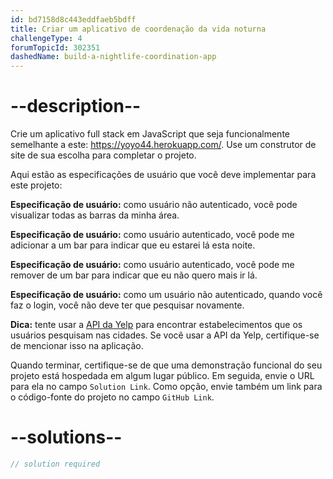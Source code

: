 ```yaml
---
id: bd7158d8c443eddfaeb5bdff
title: Criar um aplicativo de coordenação da vida noturna
challengeType: 4
forumTopicId: 302351
dashedName: build-a-nightlife-coordination-app
---
```


# --description--

Crie um aplicativo full stack em JavaScript que seja funcionalmente semelhante a este: <https://yoyo44.herokuapp.com/>. Use um construtor de site de sua escolha para completar o projeto.

Aqui estão as especificações de usuário que você deve implementar para este projeto:

**Especificação de usuário:** como usuário não autenticado, você pode visualizar todas as barras da minha área.

**Especificação de usuário:** como usuário autenticado, você pode me adicionar a um bar para indicar que eu estarei lá esta noite.

**Especificação de usuário:** como usuário autenticado, você pode me remover de um bar para indicar que eu não quero mais ir lá.

**Especificação de usuário:** como um usuário não autenticado, quando você faz o login, você não deve ter que pesquisar novamente.

**Dica:** tente usar a [API da Yelp](https://www.yelp.com/developers/documentation/v3) para encontrar estabelecimentos que os usuários pesquisam nas cidades. Se você usar a API da Yelp, certifique-se de mencionar isso na aplicação.

Quando terminar, certifique-se de que uma demonstração funcional do seu projeto está hospedada em algum lugar público. Em seguida, envie o URL para ela no campo `Solution Link`. Como opção, envie também um link para o código-fonte do projeto no campo `GitHub Link`.

# --solutions--

```js
// solution required
```
